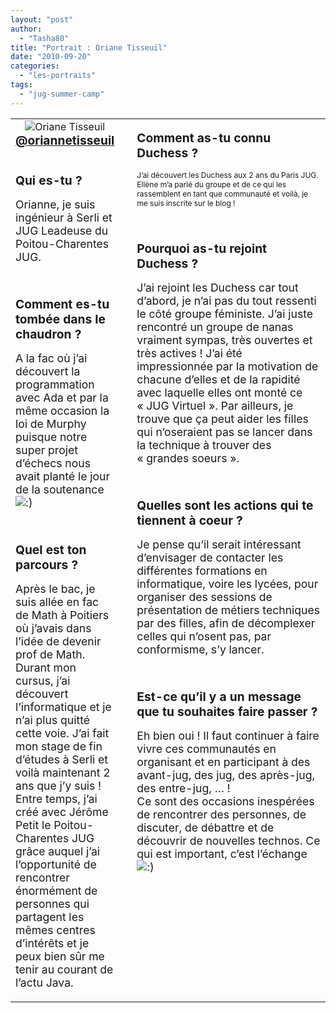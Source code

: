 ```yaml
---
layout: "post"
author: 
  - "Tasha80"
title: "Portrait : Oriane Tisseuil"
date: "2010-09-20"
categories: 
  - "les-portraits"
tags: 
  - "jug-summer-camp"
---
```


<table border="0" width="100%"><tbody><tr><td width="33%" valign="top"><div style="margin-right:10px"><div style="margin: 0;padding:0;text-align:center"><img src="/assets/2010/09/2010-09-20-portrait-oriane-tisseuil/42bec0f06adf54c5e722e9a8df46aaa9-bpfull.jpg" alt="Oriane Tisseuil"><br><span style="font-size:120%;font-weight:bold;color: #3366ff"><a href="https://twitter.com/oriannetisseuil">@oriannetisseuil</a><br></span></div><p><span style="font-size:120%;font-weight:bold"><br>Qui es-tu ?<br></span></p><p><span style="font-size:110%">Orianne, je suis ingénieur à Serli et JUG Leadeuse du Poitou-Charentes JUG.</span></p><p><span style="font-size:110%"><br></span></p><p><span style="font-size:120%;font-weight:bold">Comment es-tu tombée dans le chaudron ?</span></p><p><span style="font-size:110%">A la fac où j’ai découvert la programmation avec Ada et par la même occasion la loi de Murphy puisque notre super projet d’échecs nous avait planté le jour de la soutenance <img src="http://jduchess.org/duchess-france/wp-includes/images/smilies/icon_smile.gif" alt=":)" class="wp-smiley"></span></p><p><span style="font-size:110%"><br></span></p><p><span style="font-size:120%;font-weight:bold">Quel est ton parcours ?</span></p><p><span style="font-size:110%">Après le bac, je suis allée en fac de Math à Poitiers où j’avais dans l’idée de devenir prof de Math. Durant mon cursus, j’ai découvert l’informatique et je n’ai plus quitté cette voie. J’ai fait mon stage de fin d’études à Serli et voilà maintenant 2 ans que j’y suis ! Entre temps, j’ai créé avec Jérôme Petit le Poitou-Charentes JUG grâce auquel j’ai l’opportunité de rencontrer énormément de personnes qui partagent les mêmes centres d’intérêts et je peux bien sûr me tenir au courant de l’actu Java.<br></span></p></div></td><td width="66%" valign="top"><div style="margin-left:10px"><p><span style="font-size:120%;font-weight:bold">Comment as-tu connu Duchess ?</span></p><p><span style="font-size: 12px">J’ai découvert les Duchess aux 2 ans du Paris JUG. Ellène m’a parlé du groupe et de ce qui les rassemblent en tant que communauté et voilà, je me suis inscrite sur le blog !</span></p><p><span style="font-size: 110%"><br></span></p><p><span style="font-size:120%;font-weight:bold">Pourquoi as-tu rejoint Duchess ?</span></p><p><span style="font-size:110%">J’ai rejoint les Duchess car tout d’abord, je n’ai pas du tout ressenti le côté groupe féministe. J’ai juste rencontré un groupe de nanas vraiment sympas, très ouvertes et très actives ! J’ai été impressionnée par la motivation de chacune d’elles et de la rapidité avec laquelle elles ont monté ce « JUG Virtuel ». Par ailleurs, je trouve que ça peut aider les filles qui n’oseraient pas se lancer dans la technique à trouver des « grandes soeurs ».</span></p><p><span style="font-size: 110%"><br></span></p><p><span style="font-size:120%;font-weight:bold">Quelles sont les actions qui te tiennent à coeur ?</span></p><p><span style="font-size:110%">Je pense qu’il serait intéressant d’envisager de contacter les différentes formations en informatique, voire les lycées, pour organiser des sessions de présentation de métiers techniques par des filles, afin de décomplexer celles qui n’osent pas, par conformisme, s’y lancer.</span></p><p><span style="font-size: 110%"><br></span></p><p><span style="font-size:120%;font-weight:bold">Est-ce qu’il y a un message que tu souhaites faire passer ?</span></p><p><span style="font-size:110%">Eh bien oui ! Il faut continuer à faire vivre ces communautés en organisant et en participant à des avant-jug, des jug, des après-jug, des entre-jug, … !<br>Ce sont des occasions inespérées de rencontrer des personnes, de discuter, de débattre et de découvrir de nouvelles technos. Ce qui est important, c’est l’échange <img src="http://jduchess.org/duchess-france/wp-includes/images/smilies/icon_smile.gif" alt=":)" class="wp-smiley"><br></span></p></div></td></tr></tbody></table>

